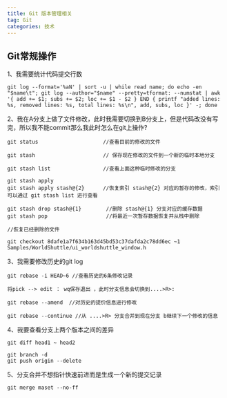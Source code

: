 ```yaml
---
title: Git 版本管理相关
tag: Git
categories: 技术
---
```


## Git常规操作

1、我需要统计代码提交行数

```shell
git log --format='%aN' | sort -u | while read name; do echo -en "$name\t"; git log --author="$name" --pretty=tformat: --numstat | awk '{ add += $1; subs += $2; loc += $1 - $2 } END { printf "added lines: %s, removed lines: %s, total lines: %s\n", add, subs, loc }' -; done
```

2、我在A分支上做了文件修改，此时我需要切换到B分支上，但是代码改没有写完，所以我不能commit那么我此时怎么在git上操作?

```shell
git status                     //查看目前的修改的文件

git stash                      // 保存现在修改的文件到一个新的临时本地分支 

git stash list                 //查看上面这种临时修改的分支

git stash apply
git stash apply stash@{2}      //恢复索引 stash@{2} 对应的暂存的修改，索引可以通过 git stash list 进行查看

git stash drop stash@{1}        //删除 stash@{1} 分支对应的缓存数据
git stash pop                   //将最近一次暂存数据恢复并从栈中删除

//恢复已经删除的文件

git checkout 8dafe1a7f634b163d45bd53c37dafda2c78dd6ec ~1 Samples/WorldShuttle/ui_worldshuttle_window.h
```

3、我需要修改历史的git log

```shell
git rebase -i HEAD~6 //查看历史的6条修改记录

将pick --> edit ： wq保存退出 ，此时分支信息会切换到....>R>:
    
git rebase --amend  //对历史的提价信息进行修改

git rebase --continue //从 ....>R> 分支合并到现在分支 b继续下一个修改的信息
```

4、我要查看分支上两个版本之间的差异

```shell
git diff head1 ~ head2

git branch -d
git push origin --delete
```

5、分支合并不想指针快速前进而是生成一个新的提交记录

```shell
git merge maset --no-ff
```

